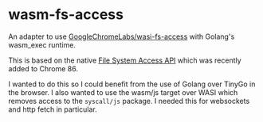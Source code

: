 # wasm-fs-access

An adapter to use [GoogleChromeLabs/wasi-fs-access](https://github.com/GoogleChromeLabs/wasi-fs-access) with Golang's wasm_exec runtime.

This is based on the native [File System Access API](https://wicg.github.io/file-system-access/) which was recently added to Chrome 86.

I wanted to do this so I could benefit from the use of Golang over TinyGo in the browser. I also wanted to use the wasm/js target over WASI which removes access to the `syscall/js` package. I needed this for websockets and http fetch in particular.

